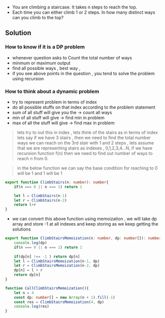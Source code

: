 - You are climbing a staircase. It takes n steps to reach the top.
- Each time you can either climb 1 or 2 steps. In how many distinct ways can you climb to the top?


## Solution
### How to know if it is a DP problem 
- whenever question asks to Count the total number of ways
- minmum or maximum output
- find all possible ways , best way ,
- if you see above points in the question , you tend to solve the problem using recursion

### How to think about a dynamic problem
- try to represent problem in terms of index
- do all possible stuffs on that index according to the problem statement
- sum of all stuff will give you the -> count all ways
- min of all stuff will give -> find min in problem
- max of all the stuff will give -> find max in problem

> lets try to out this in index , lets think of the stairs as in terms of index lets say if we have 3 stairs , then we need to find the total number ways we can reach on the 3rd stair with 1 and 2 steps , lets assume that we are representing stairs as indexes , 0,1,2,3,4...N, if we have recursion function f(n) then we need to find out number of ways to reach n from 0.

> in the below function we can say the base condition for reaching to 0 will be 1 and 1 will be 1
```ts
export function ClimbStairs(n: number): number{
    if(n === 0 || n === 1) return 1

    let l = ClimbStairs(n-1)
    let r = ClimbStairs(n-2)
    return l+r
}
```

- we can convert this above function using memoization , we will take dp array and store -1 at all indexes and keep storing as we keep getting the solutions
```ts
export function ClimbStairsMemoization(n: number, dp: number[]): number {
    console.log(dp)
    if(n === 0 || n === 1) return 1
    
    if(dp[n] !== -1 ) return dp[n]
    let l = ClimbStairsMemoization(n-1, dp)
    let r = ClimbStairsMemoization(n-2, dp)
    dp[n] = l + r
    return dp[n]
}

function CallClimbStairsMemoization(){
    let n = 4
    const dp: number[] = new Array(n + 1).fill(-1)
    const res = ClimbStairsMemoization(4, dp)
    console.log(res)
}
```
